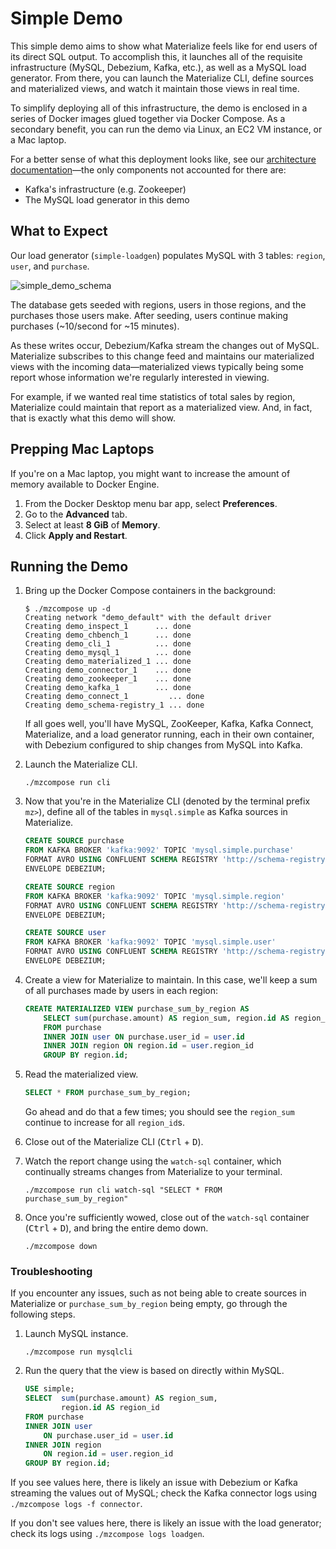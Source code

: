 # Simple Demo

This simple demo aims to show what Materialize feels like for end users of its
direct SQL output. To accomplish this, it launches all of the requisite
infrastructure (MySQL, Debezium, Kafka, etc.), as well as a MySQL load
generator. From there, you can launch the Materialize CLI, define sources and
materialized views, and watch it maintain those views in real time.

To simplify deploying all of this infrastructure, the demo is enclosed in a
series of Docker images glued together via Docker Compose. As a secondary
benefit, you can run the demo via Linux, an EC2 VM instance, or a Mac laptop.

For a better sense of what this deployment looks like, see our [architecture
documentation](https://materialize.com/docs/overview/architecture)––the only
components not accounted for there are:

- Kafka's infrastructure (e.g. Zookeeper)
- The MySQL load generator in this demo

## What to Expect

Our load generator (`simple-loadgen`) populates MySQL with 3 tables: `region`,
`user`, and `purchase`.

![simple_demo_schema](https://user-images.githubusercontent.com/23521087/136808547-9aa91293-3a03-4bf2-99d9-5ca220a21781.png)

The database gets seeded with regions, users in those regions, and the purchases
those users make. After seeding, users continue making purchases (~10/second for
~15 minutes).

As these writes occur, Debezium/Kafka stream the changes out of MySQL.
Materialize subscribes to this change feed and maintains our materialized views
with the incoming data––materialized views typically being some report whose
information we're regularly interested in viewing.

For example, if we wanted real time statistics of total sales by region,
Materialize could maintain that report as a materialized view. And, in fact,
that is exactly what this demo will show.

## Prepping Mac Laptops

If you're on a Mac laptop, you might want to increase the amount of memory
available to Docker Engine.

1. From the Docker Desktop menu bar app, select **Preferences**.
1. Go to the **Advanced** tab.
1. Select at least **8 GiB** of **Memory**.
1. Click **Apply and Restart**.

## Running the Demo

1. Bring up the Docker Compose containers in the background:

    ```shell session
    $ ./mzcompose up -d
    Creating network "demo_default" with the default driver
    Creating demo_inspect_1      ... done
    Creating demo_chbench_1      ... done
    Creating demo_cli_1          ... done
    Creating demo_mysql_1        ... done
    Creating demo_materialized_1 ... done
    Creating demo_connector_1    ... done
    Creating demo_zookeeper_1    ... done
    Creating demo_kafka_1        ... done
    Creating demo_connect_1         ... done
    Creating demo_schema-registry_1 ... done
    ```

    If all goes well, you'll have MySQL, ZooKeeper, Kafka, Kafka Connect,
    Materialize, and a load generator running, each in their own container, with
    Debezium configured to ship changes from MySQL into Kafka.

1. Launch the Materialize CLI.

    ```shell session
    ./mzcompose run cli
    ```

1. Now that you're in the Materialize CLI (denoted by the terminal prefix
   `mz>`), define all of the tables in `mysql.simple` as Kafka sources in
   Materialize.

    ```sql
    CREATE SOURCE purchase
    FROM KAFKA BROKER 'kafka:9092' TOPIC 'mysql.simple.purchase'
    FORMAT AVRO USING CONFLUENT SCHEMA REGISTRY 'http://schema-registry:8081'
    ENVELOPE DEBEZIUM;

    CREATE SOURCE region
    FROM KAFKA BROKER 'kafka:9092' TOPIC 'mysql.simple.region'
    FORMAT AVRO USING CONFLUENT SCHEMA REGISTRY 'http://schema-registry:8081'
    ENVELOPE DEBEZIUM;

    CREATE SOURCE user
    FROM KAFKA BROKER 'kafka:9092' TOPIC 'mysql.simple.user'
    FORMAT AVRO USING CONFLUENT SCHEMA REGISTRY 'http://schema-registry:8081'
    ENVELOPE DEBEZIUM;
    ```

1. Create a view for Materialize to maintain. In this case, we'll keep a sum of
   all purchases made by users in each region:

    ```sql
    CREATE MATERIALIZED VIEW purchase_sum_by_region AS
        SELECT sum(purchase.amount) AS region_sum, region.id AS region_id
        FROM purchase
        INNER JOIN user ON purchase.user_id = user.id
        INNER JOIN region ON region.id = user.region_id
        GROUP BY region.id;
    ```

1. Read the materialized view.

    ```sql
    SELECT * FROM purchase_sum_by_region;
    ```

    Go ahead and do that a few times; you should see the `region_sum` continue
    to increase for all `region_id`s.

1. Close out of the Materialize CLI (<kbd>Ctrl</kbd> + <kbd>D</kbd>).

1. Watch the report change using the `watch-sql` container, which continually
   streams changes from Materialize to your terminal.

    ```shell
    ./mzcompose run cli watch-sql "SELECT * FROM purchase_sum_by_region"
    ```

1. Once you're sufficiently wowed, close out of the `watch-sql` container
   (<kbd>Ctrl</kbd> + <kbd>D</kbd>), and bring the entire demo down.

    ```shell
    ./mzcompose down
    ```

### Troubleshooting

If you encounter any issues, such as not being able to create sources in
Materialize or `purchase_sum_by_region` being empty, go through the following
steps.

1. Launch MySQL instance.

    ```shell
    ./mzcompose run mysqlcli
    ```

1. Run the query that the view is based on directly within MySQL.

    ```sql
    USE simple;
    SELECT  sum(purchase.amount) AS region_sum,
            region.id AS region_id
    FROM purchase
    INNER JOIN user
        ON purchase.user_id = user.id
    INNER JOIN region
        ON region.id = user.region_id
    GROUP BY region.id;
    ```

If you see values here, there is likely an issue with Debezium or Kafka
streaming the values out of MySQL; check the Kafka connector logs using
`./mzcompose logs -f connector`.

If you don't see values here, there is likely an issue with the load generator;
check its logs using `./mzcompose logs loadgen`.
